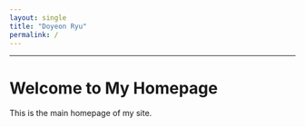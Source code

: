 ```yaml
---
layout: single
title: "Doyeon Ryu"
permalink: /
---
```


<style>
.page {
    max-width: 100%;
    width: 100%;
    margin: 0;
    padding: 20px;
}
</style>

---
# Welcome to My Homepage  
This is the main homepage of my site.  
